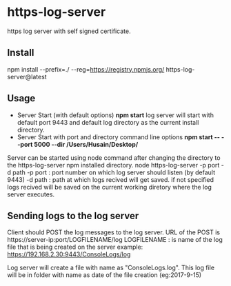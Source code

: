 # https-log-server
https log server with self signed certificate.

## Install
npm install --prefix=./ --reg=https://registry.npmjs.org/ https-log-server@latest

## Usage
* Server Start (with default options)
 **__npm  start__**
log server will start with default port 9443 and default log directory as the current install directory.
* Server Start with port and directory command line options
**__npm  start -- --port 5000 --dir /Users/Husain/Desktop/__**

Server can be started using node command after changing the directory to the https-log-server npm installed directory.
node https-log-server -p port -d path
-p port : port number on which log server should listen (by default 9443)
-d path : path at which logs recived will get saved. if not specified logs recived will be saved on the current working diretory where the log server executes.

## Sending logs to the log server
Client should POST the log messages to the log server.
URL of the POST is  https://server-ip:port/LOGFILENAME/log
LOGFILENAME : is name of the log file that is being created on the server
example: https://192.168.2.30:9443/ConsoleLogs/log
 
Log server will create a file with name as "ConsoleLogs.log". This log file will be in folder with name as date of the file creation (eg:2017-9-15)
